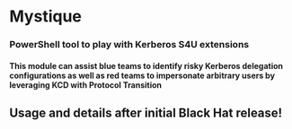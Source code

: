# Mystique
### PowerShell tool to play with Kerberos S4U extensions
#### This module can assist blue teams to identify risky Kerberos delegation configurations as well as red teams to impersonate arbitrary users by leveraging KCD with Protocol Transition
## Usage and details after initial Black Hat release!

